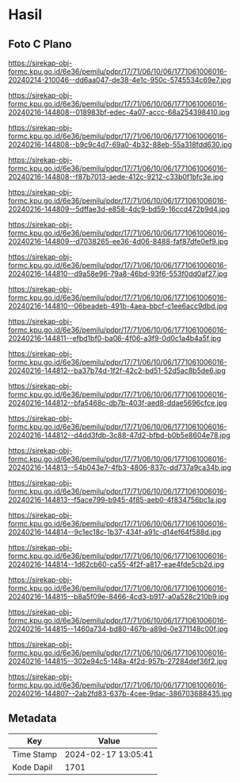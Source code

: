 # Hasil

## Foto C Plano

https://sirekap-obj-formc.kpu.go.id/6e36/pemilu/pdpr/17/71/06/10/06/1771061006016-20240214-210046--dd6aa047-de38-4e1c-950c-5745534c69e7.jpg

https://sirekap-obj-formc.kpu.go.id/6e36/pemilu/pdpr/17/71/06/10/06/1771061006016-20240216-144808--018983bf-edec-4a07-accc-68a254398410.jpg

https://sirekap-obj-formc.kpu.go.id/6e36/pemilu/pdpr/17/71/06/10/06/1771061006016-20240216-144808--b9c9c4d7-69a0-4b32-88eb-55a318fdd630.jpg

https://sirekap-obj-formc.kpu.go.id/6e36/pemilu/pdpr/17/71/06/10/06/1771061006016-20240216-144808--f87b7013-aede-412c-9212-c33b0f1bfc3e.jpg

https://sirekap-obj-formc.kpu.go.id/6e36/pemilu/pdpr/17/71/06/10/06/1771061006016-20240216-144809--5dffae3d-e858-4dc9-bd59-16ccd472b9d4.jpg

https://sirekap-obj-formc.kpu.go.id/6e36/pemilu/pdpr/17/71/06/10/06/1771061006016-20240216-144809--d7038265-ee36-4d06-8488-faf87dfe0ef9.jpg

https://sirekap-obj-formc.kpu.go.id/6e36/pemilu/pdpr/17/71/06/10/06/1771061006016-20240216-144810--d9a58e96-79a8-46bd-93f6-553f0dd0af27.jpg

https://sirekap-obj-formc.kpu.go.id/6e36/pemilu/pdpr/17/71/06/10/06/1771061006016-20240216-144810--06beadeb-491b-4aea-bbcf-c1ee6acc9dbd.jpg

https://sirekap-obj-formc.kpu.go.id/6e36/pemilu/pdpr/17/71/06/10/06/1771061006016-20240216-144811--efbd1bf0-ba06-4f06-a3f9-0d0c1a4b4a5f.jpg

https://sirekap-obj-formc.kpu.go.id/6e36/pemilu/pdpr/17/71/06/10/06/1771061006016-20240216-144812--ba37b74d-1f2f-42c2-bd51-52d5ac8b5de6.jpg

https://sirekap-obj-formc.kpu.go.id/6e36/pemilu/pdpr/17/71/06/10/06/1771061006016-20240216-144812--bfa5468c-db7b-403f-aed8-ddae5696cfce.jpg

https://sirekap-obj-formc.kpu.go.id/6e36/pemilu/pdpr/17/71/06/10/06/1771061006016-20240216-144812--d4dd3fdb-3c88-47d2-bfbd-b0b5e8604e78.jpg

https://sirekap-obj-formc.kpu.go.id/6e36/pemilu/pdpr/17/71/06/10/06/1771061006016-20240216-144813--54b043e7-4fb3-4806-837c-dd737a9ca34b.jpg

https://sirekap-obj-formc.kpu.go.id/6e36/pemilu/pdpr/17/71/06/10/06/1771061006016-20240216-144813--f5ace799-b945-4f85-aeb0-4f834756bc1a.jpg

https://sirekap-obj-formc.kpu.go.id/6e36/pemilu/pdpr/17/71/06/10/06/1771061006016-20240216-144814--9c1ec18c-1b37-434f-a91c-d14ef64f588d.jpg

https://sirekap-obj-formc.kpu.go.id/6e36/pemilu/pdpr/17/71/06/10/06/1771061006016-20240216-144814--1d62cb60-ca55-4f2f-a817-eae4fde5cb2d.jpg

https://sirekap-obj-formc.kpu.go.id/6e36/pemilu/pdpr/17/71/06/10/06/1771061006016-20240216-144815--b8a5f09e-8466-4cd3-b917-a0a528c210b9.jpg

https://sirekap-obj-formc.kpu.go.id/6e36/pemilu/pdpr/17/71/06/10/06/1771061006016-20240216-144815--1460a734-bd80-467b-a89d-0e371148c00f.jpg

https://sirekap-obj-formc.kpu.go.id/6e36/pemilu/pdpr/17/71/06/10/06/1771061006016-20240216-144815--302e94c5-148a-4f2d-957b-27284def36f2.jpg

https://sirekap-obj-formc.kpu.go.id/6e36/pemilu/pdpr/17/71/06/10/06/1771061006016-20240216-144807--2ab2fd83-637b-4cee-9dac-386703688435.jpg


## Metadata

| Key        | Value               |
| ---------- | ------------------- |
| Time Stamp | 2024-02-17 13:05:41 |
| Kode Dapil | 1701                |




